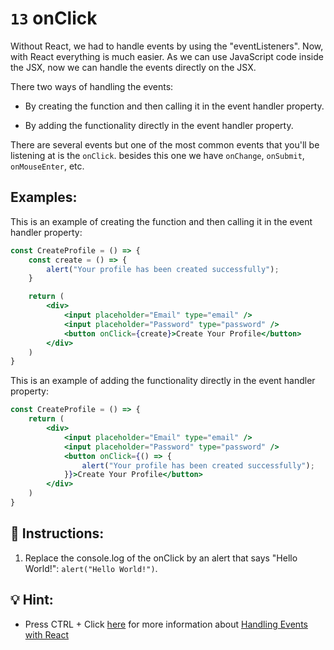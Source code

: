 # `13` onClick

Without React, we had to handle events by using the "eventListeners". Now, with React everything is much easier. As we can use JavaScript code inside the JSX, now we can handle the events directly on the JSX.

There two ways of handling the events:

+ By creating the function and then calling it in the event handler property.

+ By adding the functionality directly in the event handler property.

There are several events but one of the most common events that you'll be listening at is the `onClick`. besides this one we have `onChange`, `onSubmit`, `onMouseEnter`, etc.

## Examples:

This is an example of creating the function and then calling it in the event handler property:

```jsx
const CreateProfile = () => {
    const create = () => {
        alert("Your profile has been created successfully");
    }

    return (
        <div>
            <input placeholder="Email" type="email" />
            <input placeholder="Password" type="password" />
            <button onClick={create}>Create Your Profile</button>
        </div>
    )
}
```

This is an example of adding the functionality directly in the event handler property:

```jsx
const CreateProfile = () => {
    return (
        <div>
            <input placeholder="Email" type="email" />
            <input placeholder="Password" type="password" />
            <button onClick={() => {
                alert("Your profile has been created successfully");
            }}>Create Your Profile</button>
        </div>
    )
}
```

## 📝 Instructions:

1. Replace the console.log of the onClick by an alert that says "Hello World!": `alert("Hello World!")`.

## 💡 Hint:

+ Press CTRL + Click [here](https://reactjs.org/docs/handling-events.html) for more information about [Handling Events with React](https://reactjs.org/docs/handling-events.html)